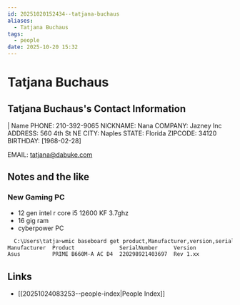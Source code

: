 ```yaml
---
id: 20251020152434--tatjana-buchaus
aliases:
  - Tatjana Buchaus
tags:
  - people
date: 2025-10-20 15:32
---
```

# Tatjana Buchaus

## Tatjana Buchaus's Contact Information

| Name 
PHONE: 210-392-9065
NICKNAME: Nana
COMPANY: Jazney Inc
ADDRESS: 560 4th St NE
CITY: Naples
STATE:  Florida
ZIPCODE: 34120
BIRTHDAY: [1968-02-28]

EMAIL:    <tatjana@dabuke.com>

## Notes and the like

### New Gaming PC

- 12 gen intel r core i5 12600 KF  3.7ghz
- 16 gig ram
- cyberpower PC

``` bash
  C:\Users\tatja>wmic baseboard get product,Manufacturer,version,serialnumber
Manufacturer  Product              SerialNumber     Version
Asus          PRIME B660M-A AC D4  220298921403697  Rev 1.xx
```

## Links

- [[20251024083253--people-index|People Index]]
